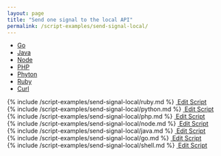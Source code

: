 ```yaml
---
layout: page
title: "Send one signal to the local API"
permalink: /script-examples/send-signal-local/
---
```


<!-- Nav tabs -->
<ul class="nav nav-tabs code-nav-tabs" role="tablist">

  <li class="nav-item">
    <a class="nav-link go-language" id="send-one-signal-to-local-go-tab" data-toggle="tab" href="#send-one-signal-to-local-go" role="tab" aria-controls="send-one-signal-to-local-go" aria-selected="false">Go</a>
  </li>

  <li class="nav-item">
    <a class="nav-link java-language" id="send-one-signal-to-local-java-tab" data-toggle="tab" href="#send-one-signal-to-local-java" role="tab" aria-controls="send-one-signal-to-local-java" aria-selected="false">Java</a>
  </li>

  <li class="nav-item">
    <a class="nav-link node-language" id="send-one-signal-to-local-node-tab" data-toggle="tab" href="#send-one-signal-to-local-node" role="tab" aria-controls="send-one-signal-to-local-node" aria-selected="false">Node</a>
  </li>

  <li class="nav-item">
    <a class="nav-link php-language" id="send-one-signal-to-local-php-tab" data-toggle="tab" href="#send-one-signal-to-local-php" role="tab" aria-controls="send-one-signal-to-local-php" aria-selected="false">PHP</a>
  </li>

  <li class="nav-item">
    <a class="nav-link python-language" id="send-one-signal-to-local-python-tab" data-toggle="tab" href="#send-one-signal-to-local-python" role="tab" aria-controls="send-one-signal-to-local-python" aria-selected="false">Phyton</a>
  </li>

  <li class="nav-item">
    <a class="nav-link ruby-language" id="send-one-signal-to-local-ruby-tab" data-toggle="tab" href="#send-one-signal-to-local-ruby" role="tab" aria-controls="send-one-signal-to-local-ruby" aria-selected="false">Ruby</a>
  </li>

  <li class="nav-item">
    <a class="nav-link curl-language active" id="send-one-signal-to-local-curl-tab" data-toggle="tab" href="#send-one-signal-to-local-curl" role="tab" aria-controls="send-one-signal-to-local-curl" aria-selected="true">Curl</a>
  </li>
</ul>



<div class="tab-content">

<!-- Ruby code -->
<div class="code tab-pane " id="send-one-signal-to-local-ruby" role="tabpanel" aria-labelledby="send-one-signal-to-local-ruby-tab" markdown="1">
{% include /script-examples/send-signal-local/ruby.md %}
<!-- copy button -->
<a class="btn btn-sm copy-action"  data-toggle="tooltip" data-placement="top" title="copy" onclick="copyToClipBoard('send-one-signal-to-local-ruby')"><i class="fa fa-copy"></i></a>
<!-- edit button -->
<a class="btn btn-sm edit-action" href="https://github.com/DasKeyboard/Daskeyboard.io/blob/master/_includes/script-examples/send-signal-local/ruby.md "><i class="fa fa-pencil"></i>&nbsp;Edit Script</a>
</div>


<!-- Python code -->
<div class="code tab-pane " id="send-one-signal-to-local-python" role="tabpanel" aria-labelledby="send-one-signal-to-local-python-tab" markdown="1">
{% include /script-examples/send-signal-local/python.md %}
<!-- copy button -->
<a class="btn btn-sm copy-action"  data-toggle="tooltip" data-placement="top" title="copy" onclick="copyToClipBoard('send-one-signal-to-local-python')"><i class="fa fa-copy"></i></a>
<!-- edit button -->
<a class="btn btn-sm edit-action" href="https://github.com/DasKeyboard/Daskeyboard.io/blob/master/_includes/script-examples/send-signal-local/python.md "><i class="fa fa-pencil"></i>&nbsp;Edit Script</a>
</div>


<!-- PHP code -->
<div class="code tab-pane " id="send-one-signal-to-local-php" role="tabpanel" aria-labelledby="send-one-signal-to-local-php-tab" markdown="1">
{% include /script-examples/send-signal-local/php.md %}
<!-- copy button -->
<a class="btn btn-sm copy-action"  data-toggle="tooltip" data-placement="top" title="copy" onclick="copyToClipBoard('send-one-signal-to-local-php')"><i class="fa fa-copy"></i></a>
<!-- edit button -->
<a class="btn btn-sm edit-action" href="https://github.com/DasKeyboard/Daskeyboard.io/blob/master/_includes/script-examples/send-signal-local/php.md "><i class="fa fa-pencil"></i>&nbsp;Edit Script</a>
</div>



<!-- Node code -->
<div class="code tab-pane " id="send-one-signal-to-local-node" role="tabpanel" aria-labelledby="send-one-signal-to-local-node-tab" markdown="1">
{% include /script-examples/send-signal-local/node.md %}
<!-- copy button -->
<a class="btn btn-sm copy-action"  data-toggle="tooltip" data-placement="top" title="copy" onclick="copyToClipBoard('send-one-signal-to-local-node')"><i class="fa fa-copy"></i></a>
<!-- edit button -->
<a class="btn btn-sm edit-action" href="https://github.com/DasKeyboard/Daskeyboard.io/blob/master/_includes/script-examples/send-signal-local/node.md "><i class="fa fa-pencil"></i>&nbsp;Edit Script</a>
</div>



<!-- Java code -->
<div class="code tab-pane " id="send-one-signal-to-local-java" role="tabpanel" aria-labelledby="send-one-signal-to-local-java-tab" markdown="1">
{% include /script-examples/send-signal-local/java.md %}
<!-- copy button -->
<a class="btn btn-sm copy-action"  data-toggle="tooltip" data-placement="top" title="copy" onclick="copyToClipBoard('send-one-signal-to-local-java')"><i class="fa fa-copy"></i></a>
<!-- edit button -->
<a class="btn btn-sm edit-action" href="https://github.com/DasKeyboard/Daskeyboard.io/blob/master/_includes/script-examples/send-signal-local/java.md "><i class="fa fa-pencil"></i>&nbsp;Edit Script</a>
</div>


<!-- Go code -->
<div class="code tab-pane " id="send-one-signal-to-local-go" role="tabpanel" aria-labelledby="send-one-signal-to-local-go-tab" markdown="1">
{% include /script-examples/send-signal-local/go.md %}
<!-- copy button -->
<a class="btn btn-sm copy-action"  data-toggle="tooltip" data-placement="top" title="copy" onclick="copyToClipBoard('send-one-signal-to-local-go')"><i class="fa fa-copy"></i></a>
<!-- edit button -->
<a class="btn btn-sm edit-action" href="https://github.com/DasKeyboard/Daskeyboard.io/blob/master/_includes/script-examples/send-signal-local/go.md "><i class="fa fa-pencil"></i>&nbsp;Edit Script</a>
</div>

<!-- Curl code -->
<div class="code tab-pane active" id="send-one-signal-to-local-curl" role="tabpanel" aria-labelledby="send-one-signal-to-local-curl-tab" markdown="1">
{% include /script-examples/send-signal-local/shell.md %}
<!-- copy button -->
<a class="btn btn-sm copy-action"  data-toggle="tooltip" data-placement="top" title="copy" onclick="copyToClipBoard('send-one-signal-to-local-curl')"><i class="fa fa-copy"></i></a>
<!-- edit button -->
<a class="btn btn-sm edit-action" href="https://github.com/DasKeyboard/Daskeyboard.io/blob/master/_includes/script-examples/send-signal-local/shell.md "><i class="fa fa-pencil"></i>&nbsp;Edit Script</a>
</div>

</div>